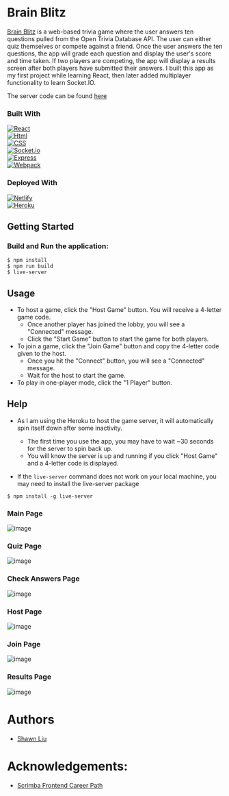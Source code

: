 # Brain Blitz
[Brain Blitz](https://brain-blitz-shawnliu.netlify.app/) is a web-based trivia game where the user answers ten questions pulled from the Open Trivia Database API. The user can either quiz themselves or compete against a friend. Once the user answers the ten questions, the app will grade each question and display the user's score and time taken. If two players are competing, the app will display a results screen after both players have submitted their answers. I built this app as my first project while learning React, then later added multiplayer functionality to learn Socket.IO.

The server code can be found [here](https://github.com/shawn8913/brain-blitz-server/tree/main)

### Built With
[![React][React.js]][React-url]\
[![Html][Html.js]][Html-url]\
[![CSS][CSS.js]][CSS-url]\
[![Socket.io][Socket.js]][Socket-url]\
[![Express][Express.js]][Express-url]\
[![Webpack][Webpack.js]][Webpack-url]

### Deployed With
[![Netlify][Netlify.js]][Netlify-url]\
[![Heroku][Heroku.js]][Heroku-url]

## Getting Started
### Build and Run the application:

```
$ npm install
$ npm run build
$ live-server
````

## Usage
* To host a game, click the "Host Game" button. You will receive a 4-letter game code.
  * Once another player has joined the lobby, you will see a "Connected" message.
  * Click the "Start Game" button to start the game for both players.
* To join a game, click the "Join Game" button and copy the 4-letter code given to the host.
  * Once you hit the "Connect" button, you will see a "Connected" message.
  * Wait for the host to start the game.
* To play in one-player mode, click the "1 Player" button. 

## Help
* As I am using the Heroku to host the game server, it will automatically spin itself down after some inactivity.
  * The first time you use the app, you may have to wait ~30 seconds for the server to spin back up.
  * You will know the server is up and running if you click "Host Game" and a 4-letter code is displayed.
    
* If the `live-server` command does not work on your local machine, you may need to install the live-server package
```
$ npm install -g live-server
````

### Main Page
![image](https://github.com/shawn8913/brain-blitz/assets/119635447/975e0918-955a-42c2-8533-69996e6c57da)

### Quiz Page
![image](https://github.com/shawn8913/brain-blitz/assets/119635447/f41bb956-4d38-416c-88b2-d90982d3a65f)

### Check Answers Page
![image](https://github.com/shawn8913/brain-blitz/assets/119635447/53c8c2a9-41d5-4502-aab8-c0063a7a1c34)

### Host Page
![image](https://github.com/shawn8913/brain-blitz/assets/119635447/f5e31b94-db77-416a-92ae-b63520a11bc6)

### Join Page
![image](https://github.com/shawn8913/brain-blitz/assets/119635447/fc3aa9c9-ef82-4812-8919-57d1aeb128c8)

### Results Page
![image](https://github.com/shawn8913/brain-blitz/assets/119635447/d87d5e6d-417c-4c7e-8adb-dbffba4a4f04)

# Authors
* [Shawn Liu](https://github.com/shawn8913)

# Acknowledgements:
* [Scrimba Frontend Career Path](https://scrimba.com/learn/frontend)

[React.js]: https://img.shields.io/badge/React-20232A?style=for-the-badge&logo=react&logoColor=61DAFB
[React-url]: https://reactjs.org/
[Html.js]: https://img.shields.io/badge/html-20232A?style=for-the-badge&logo=html5
[Html-url]: https://developer.mozilla.org/en-US/docs/Learn/Getting_started_with_the_web/HTML_basics
[CSS.js]: https://img.shields.io/badge/css-20232A?style=for-the-badge&logo=css3
[CSS-url]: https://developer.mozilla.org/en-US/docs/Web/CSS
[Socket.js]: https://img.shields.io/badge/Socket.io-20232A?style=for-the-badge&logo=socketdotio&logoColor=61DAFB
[Socket-url]: https://socket.io/
[Express.js]: https://img.shields.io/badge/Express-20232A?style=for-the-badge&logo=express
[Express-url]: https://expressjs.com/
[Webpack.js]: https://img.shields.io/badge/Webpack-20232A?style=for-the-badge&logo=webpack
[Webpack-url]: https://webpack.js.org/
[Netlify.js]: https://img.shields.io/badge/Netlify-20232A?style=for-the-badge&logo=netlify
[Netlify-url]: https://www.netlify.com/
[Heroku.js]: https://img.shields.io/badge/Heroku-20232A?style=for-the-badge&logo=heroku
[Heroku-url]: https://dashboard.heroku.com/
